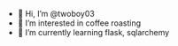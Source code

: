 - 👋 Hi, I’m @twoboy03
- 👀 I’m interested in coffee roasting
- 🌱 I’m currently learning flask, sqlarchemy

<!---
twoboy03/twoboy03 is a ✨ special ✨ repository because its `README.md` (this file) appears on your GitHub profile.
You can click the Preview link to take a look at your changes.
--->
